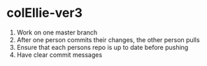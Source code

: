 # colEllie-ver3


1. Work on one master branch
2. After one person commits their changes, the other person pulls
3. Ensure that each persons repo is up to date before pushing
4. Have clear commit messages

